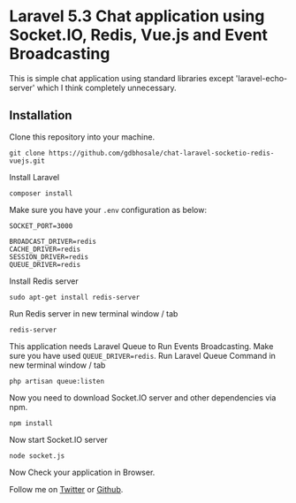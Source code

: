 # Laravel 5.3 Chat application using Socket.IO, Redis, Vue.js and Event Broadcasting

This is simple chat application using standard libraries except 'laravel-echo-server' which I think completely unnecessary.

## Installation

Clone this repository into your machine.

```
git clone https://github.com/gdbhosale/chat-laravel-socketio-redis-vuejs.git
```

Install Laravel
```
composer install
```

Make sure you have your `.env` configuration as below:
```
SOCKET_PORT=3000

BROADCAST_DRIVER=redis
CACHE_DRIVER=redis
SESSION_DRIVER=redis
QUEUE_DRIVER=redis
```

Install Redis server
```
sudo apt-get install redis-server
```

Run Redis server in new terminal window / tab
```
redis-server
```

This application needs Laravel Queue to Run Events Broadcasting. Make sure you have used `QUEUE_DRIVER=redis`.
Run Laravel Queue Command in new terminal window / tab
```
php artisan queue:listen
```

Now you need to download Socket.IO server and other dependencies via npm.
```
npm install
```

Now start Socket.IO server
```
node socket.js
```

Now Check your application in Browser.

Follow me on [Twitter](https://twitter.com/gdbhosale) or [Github](https://github.com/gdbhosale).
